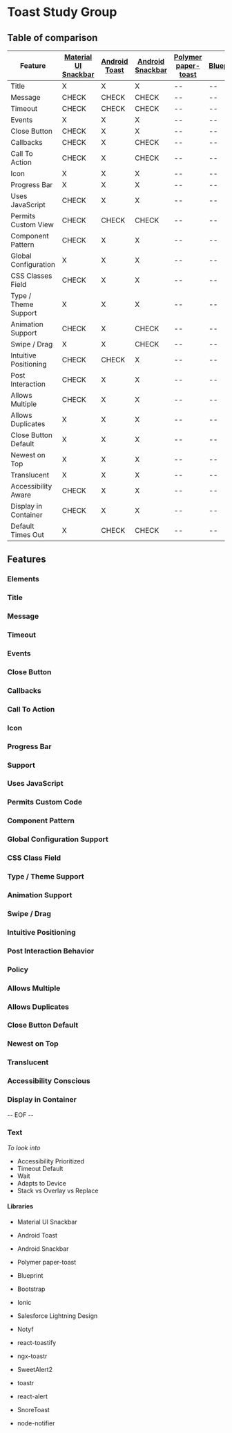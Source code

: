 # Toast Study Group

## Table of comparison

| Feature | [Material UI Snackbar](https://material-ui.com/api/snackbar/) | [Android Toast](https://developer.android.com/reference/android/widget/Toast) | [Android Snackbar](https://developer.android.com/reference/com/google/android/material/snackbar/Snackbar) | [Polymer paper-toast](https://www.webcomponents.org/element/@polymer/paper-toast) | [Blueprint](https://blueprintjs.com/docs/#core/components/toast) | [Bootstrap](https://getbootstrap.com/docs/4.3/components/toasts/) | [Ionic](https://ionicframework.com/docs/api/toast) | [Salesforce Lightning Design](https://lightningdesignsystem.com/components/toast/) | [Notyf](https://github.com/caroso1222/notyf) | [react-toastify](https://www.npmjs.com/package/react-toastify) | [ngx-toastr](https://www.npmjs.com/package/ngx-toastr) | [SweetAlert2](https://sweetalert2.github.io/) |
| -- | -- | -- | -- | -- | -- | -- | -- | -- | -- | -- | -- | -- | 
| Title                 | X     | X     | X     | -- | -- | -- | -- | -- | -- | -- | -- | -- |
| Message               | CHECK | CHECK | CHECK | -- | -- | -- | -- | -- | -- | -- | -- | -- |
| Timeout               | CHECK | CHECK | CHECK | -- | -- | -- | -- | -- | -- | -- | -- | -- |
| Events                | X     | X     | X     | -- | -- | -- | -- | -- | -- | -- | -- | -- |
| Close Button          | CHECK | X     | X     | -- | -- | -- | -- | -- | -- | -- | -- | -- |
| Callbacks             | CHECK | X     | CHECK | -- | -- | -- | -- | -- | -- | -- | -- | -- |
| Call To Action        | CHECK | X     | CHECK | -- | -- | -- | -- | -- | -- | -- | -- | -- |
| Icon                  | X     | X     | X     | -- | -- | -- | -- | -- | -- | -- | -- | -- |
| Progress Bar          | X     | X     | X     | -- | -- | -- | -- | -- | -- | -- | -- | -- |
| Uses JavaScript       | CHECK | X     | X     | -- | -- | -- | -- | -- | -- | -- | -- | -- |
| Permits Custom View   | CHECK | CHECK | CHECK | -- | -- | -- | -- | -- | -- | -- | -- | -- |
| Component Pattern     | CHECK | X     | X     | -- | -- | -- | -- | -- | -- | -- | -- | -- |
| Global Configuration  | X     | X     | X     | -- | -- | -- | -- | -- | -- | -- | -- | -- |
| CSS Classes Field     | CHECK | X     | X     | -- | -- | -- | -- | -- | -- | -- | -- | -- |
| Type / Theme Support  | X     | X     | X     | -- | -- | -- | -- | -- | -- | -- | -- | -- |
| Animation Support     | CHECK | X     | CHECK | -- | -- | -- | -- | -- | -- | -- | -- | -- |
| Swipe / Drag          | X     | X     | CHECK | -- | -- | -- | -- | -- | -- | -- | -- | -- |
| Intuitive Positioning | CHECK | CHECK | X     | -- | -- | -- | -- | -- | -- | -- | -- | -- |
| Post Interaction      | CHECK | X     | X     | -- | -- | -- | -- | -- | -- | -- | -- | -- |
| Allows Multiple       | CHECK | X     | X     | -- | -- | -- | -- | -- | -- | -- | -- | -- |
| Allows Duplicates     | X     | X     | X     | -- | -- | -- | -- | -- | -- | -- | -- | -- |
| Close Button Default  | X     | X     | X     | -- | -- | -- | -- | -- | -- | -- | -- | -- |
| Newest on Top         | X     | X     | X     | -- | -- | -- | -- | -- | -- | -- | -- | -- |
| Translucent           | X     | X     | X     | -- | -- | -- | -- | -- | -- | -- | -- | -- |
| Accessibility Aware   | CHECK | X     | X     | -- | -- | -- | -- | -- | -- | -- | -- | -- |
| Display in Container  | CHECK | X     | X     | -- | -- | -- | -- | -- | -- | -- | -- | -- |
| Default Times Out     | X     | CHECK | CHECK | -- | -- | -- | -- | -- | -- | -- | -- | -- |


## Features
### **Elements**
### Title
### Message
### Timeout
### Events
### Close Button
### Callbacks
### Call To Action
### Icon
### Progress Bar

### **Support**
### Uses JavaScript
### Permits Custom Code
### Component Pattern
### Global Configuration Support
### CSS Class Field
### Type / Theme Support
### Animation Support
### Swipe / Drag
### Intuitive Positioning
### Post Interaction Behavior

### **Policy**
### Allows Multiple
### Allows Duplicates
### Close Button Default
### Newest on Top
### Translucent
### Accessibility Conscious
### Display in Container

-- EOF --

### Text
*To look into*
* Accessibility Prioritized
* Timeout Default
* Wait
* Adapts to Device
* Stack vs Overlay vs Replace

#### Libraries
* Material UI Snackbar
* Android Toast
* Android Snackbar
* Polymer paper-toast
* Blueprint
* Bootstrap
* Ionic
* Salesforce Lightning Design
* Notyf
* react-toastify
* ngx-toastr
* SweetAlert2



* toastr
* react-alert
* SnoreToast
* node-notifier
